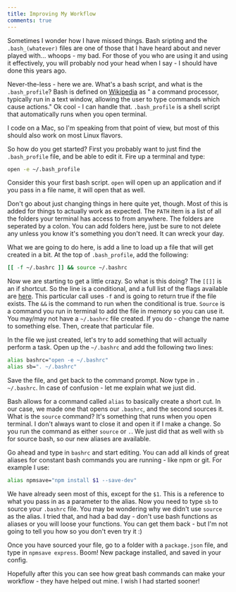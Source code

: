 ```yaml
---
title: Improving My Workflow
comments: true
---
```

Sometimes I wonder how I have missed things.  Bash sripting and the `.bash_(whatever)` files are one of those that I have heard about and never played with... whoops - my bad.  For those of you who are using it and using it effectively, you will probably nod your head when I say - I should have done this years ago.

Never-the-less - here we are. What's a bash script, and what is the `.bash_profile`? Bash is defined on [Wikipedia](http://en.wikipedia.org/wiki/Bash_(Unix_shell)) as " a command processor, typically run in a text window, allowing the user to type commands which cause actions." Ok cool - I can handle that. `.bash_profile` is a shell script that automatically runs when you open terminal.

I code on a Mac, so I'm speaking from that point of view, but most of this should also work on most Linux flavors.

So how do you get started?  First you probably want to just find the `.bash_profile` file, and be able to edit it. Fire up a terminal and type:

```bash
open -e ~/.bash_profile
```


Consider this your first bash script.  `open` will open up an application and if you pass in a file name, it will open that as well.

Don't go about just changing things in here quite yet, though. Most of this is added for things to actually work as expected.  The `PATH` item is a list of all the folders your terminal has access to from anywhere.  The folders are seperated by a colon.  You can add folders here, just be sure to not delete any unless you know it's something you don't need. It can wreck your day.

What we are going to do here, is add a line to load up a file that will get created in a bit. At the top of `.bash_profile`, add the following:

```bash
[[ -f ~/.bashrc ]] && source ~/.bashrc
```


Now we are starting to get a little crazy. So what is this doing?  The `[[]]` is an if shortcut. So the line is a conditional, and a full list of the flags available are [here](http://tldp.org/LDP/Bash-Beginners-Guide/html/sect_07_01.html). This particular call uses `-f` and is going to return true if the file exists.  The `&&` is the command to run when the conditional is true. `Source` is a command you run in terminal to add the file in memory so you can use it. You may/may not have a `~/.bashrc` file created. If you do - change the name to something else. Then, create that particular file.

In the file we just created, let's try to add something that will actually perform a task. Open up the `~/.bashrc` and add the following two lines:

```bash
alias bashrc="open -e ~/.bashrc"
alias sb=". ~/.bashrc"
```


Save the file, and get back to the command prompt. Now type in `. ~/.bashrc`.  In case of confusion - let me explain what we just did.

Bash allows for a command called `alias` to basically create a short cut.  In our case, we made one that opens our `.bashrc`, and the second sources it.  What is the `source` command?  It's something that runs when you open terminal. I don't always want to close it and open it if I make a change.  So you run the command as either `source` or `.`.  We just did that as well with `sb` for source bash, so our new aliases are available.

Go ahead and type in `bashrc` and start editing. You can add all kinds of great aliases for constant bash commands you are running - like npm or git.  For example I use:

```bash
alias npmsave="npm install $1 --save-dev"
```


We have already seen most of this, except for the `$1`.  This is a reference to what you pass in as a parameter to the alias.  Now you need to type `sb` to source your `.bashrc` file.  You may be wondering why we didn't use `source` as the alias.  I tried that, and had a bad day - don't use bash functions as aliases or you will loose your functions.  You can get them back - but I'm not going to tell you how so you don't even try it :)

Once you have sourced your file, go to a folder with a `package.json` file, and type in `npmsave express`.  Boom! New package installed, and saved in your config.

Hopefully after this you can see how great bash commands can make your workflow - they have helped out mine. I wish I had started sooner!

